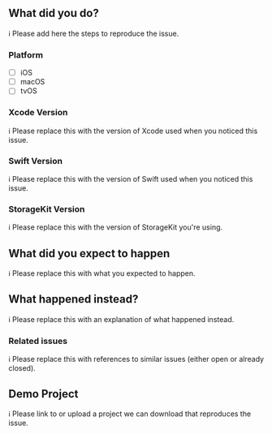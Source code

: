 ## What did you do?

ℹ Please add here the steps to reproduce the issue.  

### Platform

- [ ] iOS
- [ ] macOS
- [ ] tvOS

### Xcode Version

ℹ Please replace this with the version of Xcode used when you noticed this issue.

### Swift Version

ℹ Please replace this with the version of Swift used when you noticed this issue.

### StorageKit Version

ℹ Please replace this with the version of StorageKit you're using.

## What did you expect to happen

ℹ Please replace this with what you expected to happen.  

## What happened instead?

ℹ Please replace this with an explanation of what happened instead.

### Related issues

ℹ Please replace this with references to similar issues (either open or already closed).

## Demo Project

ℹ Please link to or upload a project we can download that reproduces the issue.